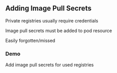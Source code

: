 ## Adding Image Pull Secrets

<i class="fa-duotone fa-id-card fa-4x"></i> <!-- .element: style="float: right;" -->

Private registries usually require credentials

Image pull secrets must be added to pod resource

Easily forgotten/missed

### Demo [<i class="fa fa-comment-code"></i>](https://github.com/nicholasdille/container-slides/blob/master/120_kubernetes/kyverno/mutation_imagepullsecrets.demo "mutation_imagepullsecrets.demo")

Add image pull secrets for used registries